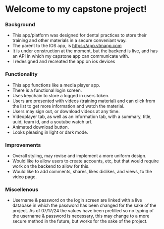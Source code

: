 # Welcome to my capstone project!

### Background
* This app/platform was designed for dental practices to store their training and other materials in a secure conveniant way.
* The parent to the IOS app, is https://app.vtmapp.com
* It is under construction at the moment, but the backend is live, and has an API in which my capstone app can communicate with.
* I redesigned and recreated the app on ios devices

### Functionality
* This app functions like a media player app.
* There is a functional login screen.
* Uses keychain to store a logged in users token.
* Users are presented with videos (training material) and can click from the list to get more information and watch the material.
* Users may sign out, or download videos at any time.
* Videoplayer tab, as well as an information tab, with a summary, title, uuid, team id, and a youtube watch url.
* Animated download button.
* Looks pleasing in light or dark mode.

### Improvements
* Overall styling, may revise and implement a more uniform design.
* Would like to allow users to create accounts, etc, but that would require work on the backend to allow for this.
* Would like to add comments, shares, likes dislikes, and views, to the video page.

### Miscellenous
* Username & password on the login screen are linked with a live database in which the password has been changed for the sake of the project. As of 07/17/24 the values have been prefilled so no typing of the username & password is necessary, this may change to a more secure method in the future, but works for the sake of the project.
